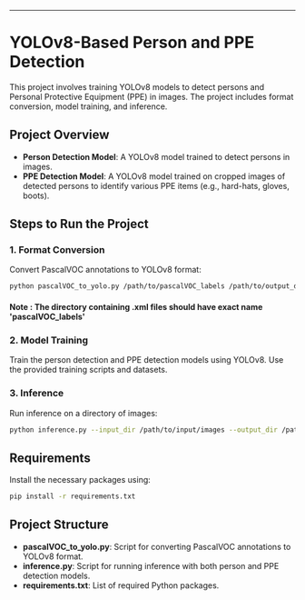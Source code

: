 
---

# YOLOv8-Based Person and PPE Detection

This project involves training YOLOv8 models to detect persons and Personal Protective Equipment (PPE) in images. The project includes format conversion, model training, and inference.

## Project Overview

- **Person Detection Model**: A YOLOv8 model trained to detect persons in images.
- **PPE Detection Model**: A YOLOv8 model trained on cropped images of detected persons to identify various PPE items (e.g., hard-hats, gloves, boots).

## Steps to Run the Project

### 1. Format Conversion

Convert PascalVOC annotations to YOLOv8 format:




```bash
python pascalVOC_to_yolo.py /path/to/pascalVOC_labels /path/to/output_dir
```

#### Note : The directory containing .xml files should have exact name 'pascalVOC_labels' 


### 2. Model Training

Train the person detection and PPE detection models using YOLOv8. Use the provided training scripts and datasets.

### 3. Inference

Run inference on a directory of images:

```bash
python inference.py --input_dir /path/to/input/images --output_dir /path/to/output/images --person_det_model /path/to/person/model --ppe_detection_model /path/to/ppe/model
```

## Requirements

Install the necessary packages using:

```bash
pip install -r requirements.txt
```

## Project Structure

- **pascalVOC_to_yolo.py**: Script for converting PascalVOC annotations to YOLOv8 format.
- **inference.py**: Script for running inference with both person and PPE detection models.
- **requirements.txt**: List of required Python packages.

